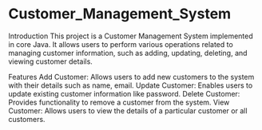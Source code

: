 # Customer_Management_System
Introduction
This project is a Customer Management System implemented in core Java. It allows users to perform various operations related to managing customer information, such as adding, updating, deleting, and viewing customer details.

Features
Add Customer: Allows users to add new customers to the system with their details such as name, email.
Update Customer: Enables users to update existing customer information like password.
Delete Customer: Provides functionality to remove a customer from the system.
View Customer: Allows users to view the details of a particular customer or all customers.
